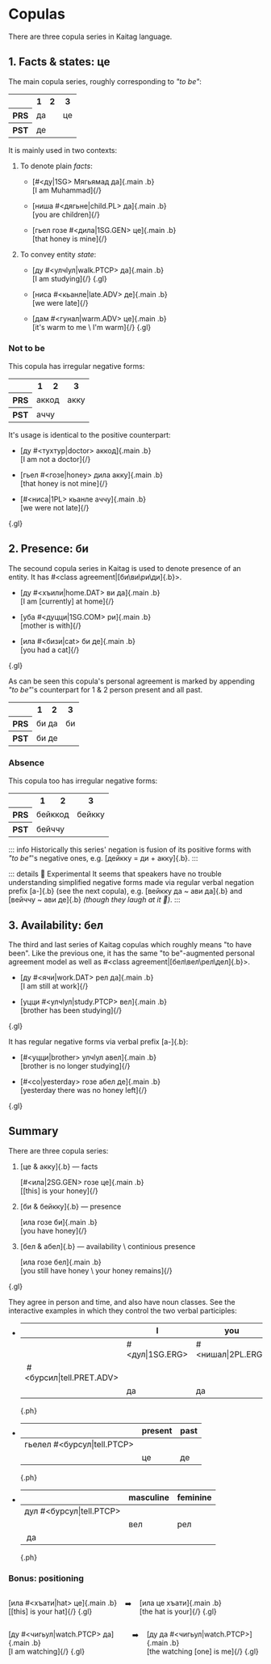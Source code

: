 # Copulas

There are three copula series in Kaitag language.

## 1. Facts & states: це

The main copula series, roughly corresponding to _"to be"_:

<table class="c-t">
    <tr>
        <th></th>
        <th>1</th>
        <th>2</th>
        <th>3</th>
    </tr>
    <tr>
        <th>PRS</th>
        <td class="b" colspan="2"><Word>да<template #content> I~we / you</template></Word></td>
        <td class="b"><Word>це<template #content>he~she~it / they</template></Word></td>
    </tr>
        <tr>
        <th>PST</th>
        <td class="b" colspan="3">де</td>
    </tr>
</table>

It is mainly used in two contexts:

1. To denote plain _facts_:

   - [#<ду|1SG> Мягьямад да]{.main .b}  
     [I am Muhammad]{/}

   - [ниша #<дягьне|child.PL> да]{.main .b}  
     [you are children]{/}

   - [гьел гозе #<дила|1SG.GEN> це]{.main .b}  
     [that honey is mine]{/}

2. To convey entity _state_:

   - [ду #<улчӏул|walk.PTCP> да]{.main .b}  
     [I am studying]{/}
     {.gl}

   - [ниса #<кьанле|late.ADV> де]{.main .b}  
     [we were late]{/}

   - [дам #<гунал|warm.ADV> це]{.main .b}  
     [it's warm to me \ I'm warm]{/}
     {.gl}

### Not to be

This copula has irregular negative forms:

<table class="c-t">
    <tr>
        <th></th>
        <th>1</th>
        <th>2</th>
        <th>3</th>
    </tr>
    <tr>
        <th>PRS</th>
        <td class="b" colspan="2"><Word>аккод<template #content> I~we / you</template></Word></td>
        <td class="b"><Word>акку<template #content>he~she~it / they</template></Word></td>
    </tr>
        <tr>
        <th>PST</th>
        <td class="b" colspan="3">аччу</td>
    </tr>
</table>

It's usage is identical to the positive counterpart:

- [ду #<тухтур|doctor> аккод]{.main .b}  
  [I am not a doctor]{/}

- [гьел #<гозе|honey> дила акку]{.main .b}  
  [that honey is not mine]{/}

- [#<ниса|1PL> кьанле аччу]{.main .b}  
  [we were not late]{/}

{.gl}

## 2. Presence: би

The secound copula series in Kaitag is used to denote presence of an entity. It has #<class agreement|[би\ви\ри\ди]{.b}>.

- [ду #<хъили|home.DAT> ви да]{.main .b}  
  [I am [currently] at home]{/}

- [уба #<дуцци|1SG.COM> ри]{.main .b}  
  [mother is with]{/}

- [ила #<бизи|cat> би де]{.main .b}  
  [you had a cat]{/}

{.gl}

As can be seen this copula's personal agreement is marked by appending _"to be"_'s counterpart for 1 & 2 person present and all past.

<table class="c-t">
    <tr>
        <th></th>
        <th>1</th>
        <th>2</th>
        <th>3</th>
    </tr>
    <tr>
        <th>PRS</th>
        <td class="b" colspan="2"><Word>би да<template #content> I~we / you</template></Word></td>
        <td class="b"><Word>би<template #content>he~she~it / they</template></Word></td>
    </tr>
        <tr>
        <th>PST</th>
        <td class="b" colspan="3">би де</td>
    </tr>
</table>

### Absence

This copula too has irregular negative forms:

<table class="c-t">
    <tr>
        <th></th>
        <th>1</th>
        <th>2</th>
        <th>3</th>
    </tr>
    <tr>
        <th>PRS</th>
        <td class="b" colspan="2"><Word>бейккод<template #content> I~we / you</template></Word></td>
        <td class="b"><Word>бейкку<template #content>he~she~it / they</template></Word></td>
    </tr>
        <tr>
        <th>PST</th>
        <td class="b" colspan="3">бейччу</td>
    </tr>
</table>

::: info
Historically this series' negation is fusion of its positive forms with _"to be"_'s negative ones, e.g. [дейкку = ди + акку]{.b}.
:::

::: details 🔬 Experimental
It seems that speakers have no trouble understanding simplified negative forms made via regular verbal negation prefix [a-]{.b} (see the next copula), e.g. [вейкку да ~ ави да]{.b} and [вейччу ~ ави де]{.b} _(though they laugh at it 🙈)_.
:::

## 3. Availability: бел

The third and last series of Kaitag copulas which roughly means "to have been". Like the previous one, it has the same "to be"-augmented personal agreement model as well as #<class agreement|[бел\вел\рел\дел]{.b}>.

- [ду #<ячи|work.DAT> рел да]{.main .b}  
  [I am still at work]{/}

- [уцци #<улчӏул|study.PTCP> вел]{.main .b}  
  [brother has been studying]{/}

{.gl}

It has regular negative forms via verbal prefix [а-]{.b}:

- [#<уцци|brother> улчӏул авел]{.main .b}  
  [brother is no longer studying]{/}

- [#<со|yesterday> гозе абел де]{.main .b}  
  [yesterday there was no honey left]{/}

{.gl}

## Summary

There are three copula series:

1.  <span class="main">[це & акку]{.b} — facts</span>

    [#<ила|2SG.GEN> гозе це]{.main .b}  
    [[this] is your honey]{/}

2.  <span class="main">[би & бейкку]{.b} — presence</span>

    [ила гозе би]{.main .b}  
    [you have honey]{/}

3.  <span class="main">[бел & абел]{.b} — availability \ continious presence</span>

    [ила гозе бел]{.main .b}  
    [you still have honey \ your honey remains]{/}

{.gl}

They agree in person and time, and also have noun classes. See the interactive examples in which they control the two verbal participles:

- |                                | I               | you               | she                |
  | ------------------------------ | --------------- | ----------------- | ------------------ |
  |                                | #<дул\|1SG.ERG> | #<нишал\|2PL.ERG> | #<гьелел\|3SG.ERG> |
  | &nbsp;#<бурсил\|tell.PRET.ADV> |
  |                                | да              | да                | це                 |

  {.ph}

- |                             | present | past |
  | --------------------------- | ------- | ---- |
  | гьелел #<бурсул\|tell.PTCP> |         |      |
  |                             | це      | де   |

  {.ph}

- |                          | masculine | feminine |
  | ------------------------ | --------- | -------- |
  | дул #<бурсул\|tell.PTCP> |           |          |
  |                          | вел       | рел      |
  | &nbsp;да                 |

  {.ph}

### Bonus: positioning

<div style="display: flex; gap: 16px">

[ила #<хъати|hat> це]{.main .b}  
[[this] is your hat]{/} {.gl}

➡️

[ила це хъати]{.main .b}  
[the hat is your]{/} {.gl}

</div>

<div style="display: flex; gap: 16px">

[ду #<чигьул|watch.PTCP> да]{.main .b}  
[I am watching]{/} {.gl}

➡️

[ду да #<чигьул|watch.PTCP>]{.main .b}  
[the watching [one] is me]{/} {.gl}

</div>
